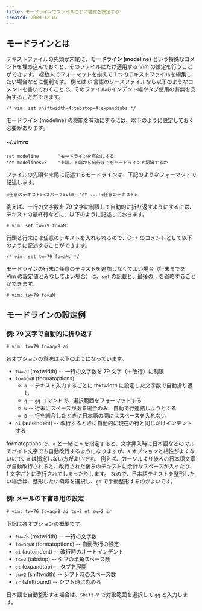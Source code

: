 ```yaml
---
title: モードラインでファイルごとに書式を設定する
created: 2009-12-07
---
```


モードラインとは
----

テキストファイルの先頭か末尾に、**モードライン (modeline)** という特殊なコメントを埋め込んでおくと、そのファイルにだけ適用する Vim の設定を行うことができます。
複数人でフォーマットを揃えて１つのテキストファイルを編集したい場合などに便利です。
例えば C 言語のソースファイルなら以下のようなコメントを書いておくことで、そのファイルのインデント幅やタブ使用の有無を支持することができます。

~~~
/* vim: set shiftwidth=4:tabstop=4:expandtabs */
~~~

モードライン (modeline) の機能を有効にするには、以下のように設定しておく必要があります。

#### ~/.vimrc

~~~ vim
set modeline       "モードラインを有効にする
set modelines=5    "上端、下端から何行までをモードラインと認識するか
~~~

ファイルの先頭や末尾に記述するモードラインは、下記のようなフォーマットで記述します。

~~~
<任意のテキスト><スペース>vim: set ...:<任意のテキスト>
~~~

例えば、一行の文字数を 79 文字に制限して自動的に折り返すようにするには、テキストの最終行などに、以下のように記述しておきます。

~~~
# vim: set tw=79 fo=aM:
~~~

行頭と行末には任意のテキストを入れられるので、C++ のコメントとして以下のように記述することができます。

~~~
/* vim: set tw=79 fo=aM: */
~~~

モードラインの行末に任意のテキストを追加しなくてよい場合（行末までを Vim の設定値とみなしてよい場合）は、`set` の記載と、最後の `:` を省略することができます。

~~~
# vim: tw=79 fo=aM
~~~


モードラインの設定例
----

### 例: 79 文字で自動的に折り返す

~~~
# vim: tw=79 fo=aqwB ai
~~~

各オプションの意味は以下のようになっています。

- `tw=79` (textwidth) -- 一行の文字数を 79 文字（＋改行）に制限
- `fo=aqwB` (formatoptions)
  - `a` -- テキスト入力するごとに textwidth に設定した文字数で自動折り返し
  - `q` -- `gq` コマンドで、選択範囲をフォーマットする
  - `w` -- 行末にスペースがある場合のみ、自動で行連結しようとする
  - `B` -- 行を結合したときに日本語の間にはスペースを入れない
- `ai` (autoindent) -- 改行するときに自動的に現在の行と同じだけインデントする

formatoptions で、`a` と一緒に `m` を指定すると、文字挿入時に日本語などのマルチバイト文字でも自動改行するようになりますが、`a` オプションと相性がよくないので、`m` は指定しない方がよいです。
例えば、カーソルより後ろの日本語文章が自動改行されると、改行された後ろのテキストに余計なスペースが入ったり、1 文字ごとに改行されてしまったりします。
なので、日本語テキストを整形したい場合は、整形したい領域を選択し、`gq` で手動整形するのがよいです。


### 例: メールの下書き用の設定

~~~
# vim: tw=76 fo=aqwB ai ts=2 et sw=2 sr
~~~

下記は各オプションの概要です。

* `tw=76` (textwidth)  -- 一行の文字数
* `fo=aqwB` (formatoptions)  -- 自動改行の設定
* `ai` (autoindent)  -- 改行時のオートインデント
* `ts=2` (tabstop)  -- タブの半角スペース数
* `et` (expandtab)  -- タブを展開
* `sw=2` (shiftwidth)  -- シフト時のスペース数
* `sr` (shiftround)  -- シフト時に丸める

日本語を自動整形する場合は、`Shift-V` で対象範囲を選択して `gq` と入力します。

